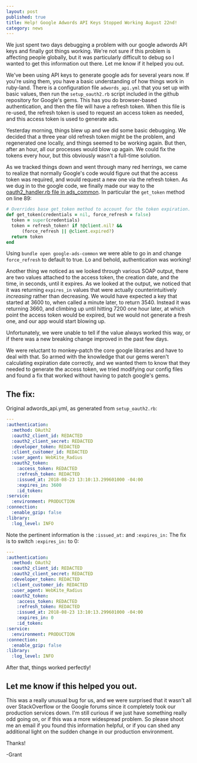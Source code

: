 ```yaml
---
layout: post
published: true
title: Help! Google Adwords API Keys Stopped Working August 22nd!
category: news
---
```


We just spent two days debugging a problem with our google adwords API
keys and finally got things working. We're not sure if this problem is
affecting people globally, but it was particularly difficult to debug
so I wanted to get this information out there. Let me know if it
helped you out.

We've been using API keys to generate google ads for several years
now. If you're using them, you have a basic understanding of how
things work in ruby-land. There is a configuration file `adwords_api.yml` that you
set up with basic values, then run the `setup_oauth2.rb` script
included in the github repository for Google's gems. This has you do
browser-based authentication, and then the file will have a refresh
token. When this file is re-used, the refresh token is used to request
an access token as needed, and this access token is used to generate
ads.

Yesterday morning, things blew up and we did some basic debugging. We
decided that a three year old refresh token might be the problem, and
regenerated one locally, and things seemed to be working again. But
then, after an hour, all our processes would blow up again. We could
fix the tokens every hour, but this obviously wasn't a full-time
solution.

As we tracked things down and went through many red herrings, we came
to realize that normally Google's code would figure out that the
access token was required, and would request a new one via the refresh
token. As we dug in to the google code, we finally made our way to the
[oauth2_handler.rb file in ads_common](https://github.com/googleads/google-api-ads-ruby/blob/master/ads_common/lib/ads_common/auth/oauth2_handler.rb). In
particular the `get_token` method on line 89:

```ruby
# Overrides base get_token method to account for the token expiration.
def get_token(credentials = nil, force_refresh = false)
  token = super(credentials)
  token = refresh_token! if !@client.nil? &&
      (force_refresh || @client.expired?)
  return token
end
```

Using `bundle open google-ads-common` we were able to go in and change
`force_refresh` to default to true. Lo and behold, authentication was
working!

Another thing we noticed as we looked through various SOAP output, there
are two values attached to the access token, the creation date, and
the time, in seconds, until it expires. As we looked at the output, we
noticed that it was returning `expires_in` values that were actually
counterintuitively *increasing* rather than decreasing. We would have
expected a key that started at 3600 to, when called a minute later, to
return 3540. Instead it was returning 3660, and climbing up until
hitting 7200 one hour later, at which point the access token would be
expired, but we would not generate a fresh one, and our app would
start blowing up.

Unfortunately, we were unable to tell if the value always worked this
way, or if there was a new breaking change improved in the past few
days.

We were reluctant to monkey-patch the core google libraries and have
to deal with that. So armed with the knowledge that our gems weren't
calculating expiration date correctly, and we wanted them to know that
they needed to generate the access token, we tried modifying our
config files and found a fix that worked without having to patch
google's gems.

## The fix:

Original adwords_api.yml, as generated from `setup_oauth2.rb`:

```yaml
---
:authentication:
  :method: OAuth2
  :oauth2_client_id: REDACTED
  :oauth2_client_secret: REDACTED
  :developer_token: REDACTED
  :client_customer_id: REDACTED
  :user_agent: WebKite_Radius
  :oauth2_token:
    :access_token: REDACTED
    :refresh_token: REDACTED
    :issued_at: 2018-08-23 13:10:13.299601000 -04:00
    :expires_in: 3600
    :id_token: 
:service:
  :environment: PRODUCTION
:connection:
  :enable_gzip: false
:library:
  :log_level: INFO
```

Note the pertinent information is the `:issued_at:` and `:expires_in:`
The fix is to switch `:expires_in:` to 0:

```yaml
---
:authentication:
  :method: OAuth2
  :oauth2_client_id: REDACTED
  :oauth2_client_secret: REDACTED
  :developer_token: REDACTED
  :client_customer_id: REDACTED
  :user_agent: WebKite_Radius
  :oauth2_token:
    :access_token: REDACTED
    :refresh_token: REDACTED
    :issued_at: 2018-08-23 13:10:13.299601000 -04:00
    :expires_in: 0
    :id_token: 
:service:
  :environment: PRODUCTION
:connection:
  :enable_gzip: false
:library:
  :log_level: INFO
```

After that, things worked perfectly!

## Let me know if this helped you out.

This was a really unusual bug for us, and we were surprised that it
wasn't all over StackOverflow or the Google forums since it completely
took our production services down. I'm still curious if we just have
something really odd going on, or if this was a more widespread
problem. So please shoot me an email if you found this information
helpful, or if you can shed any additional light on the sudden change
in our production environment.

Thanks!

-Grant
